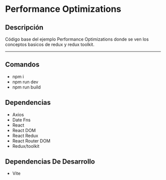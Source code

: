 # Performance Optimizations

## Descripción

Código base del ejemplo Performance Optimizations donde se ven los conceptos basicos de redux y redux toolkit.

---

## Comandos

- npm i
- npm run dev
- npm run build

## Dependencias

- Axios
- Date Fns
- React
- React DOM
- React Redux
- React Router DOM
- Redux/toolkit

## Dependencias De Desarrollo

- Vite
